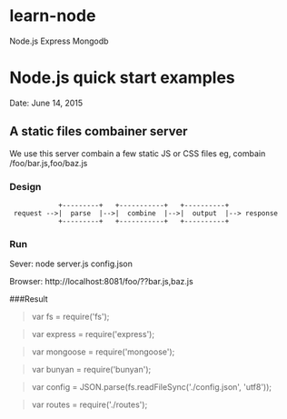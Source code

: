 # learn-node
Node.js Express Mongodb

# Node.js quick start examples
Date: June 14, 2015

## A static files combainer server
We use this server combain a few static JS or CSS files
eg,
  combain  /foo/bar.js,foo/baz.js
  
### Design
 ``` 
             +---------+   +-----------+   +----------+
  request -->|  parse  |-->|  combine  |-->|  output  |--> response
             +---------+   +-----------+   +----------+
```			 
### Run
Sever:
node server.js config.json

Browser:
http://localhost:8081/foo/??bar.js,baz.js

###Result
> var fs = require('fs');

> var express = require('express');

> var mongoose = require('mongoose');

> var bunyan = require('bunyan');

> var config = JSON.parse(fs.readFileSync('./config.json', 'utf8'));

> var routes = require('./routes');
